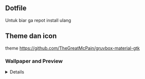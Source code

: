## Dotfile

Untuk biar ga repot install ulang

## Theme dan icon

theme https://github.com/TheGreatMcPain/gruvbox-material-gtk

### Wallpaper and Preview

<details>
    <img align="center" alt="preview" src="./Pictures/1.png" />
    <img align="center" alt="preview" src="./Pictures/2.png" />
    
</details>
